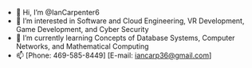 - 👋 Hi, I’m @IanCarpenter6
- 👀 I’m interested in Software and Cloud Engineering, VR Development, Game Development, and Cyber Security
- 🌱 I’m currently learning Concepts of Database Systems, Computer Networks, and Mathematical Computing 
- 📫 
      [Phone: 469-585-8449]
      [E-mail: iancarp36@gmail.com]

<!---
IanCarpenter6/IanCarpenter6 is a ✨ special ✨ repository because its `README.md` (this file) appears on your GitHub profile.
You can click the Preview link to take a look at your changes.
--->
